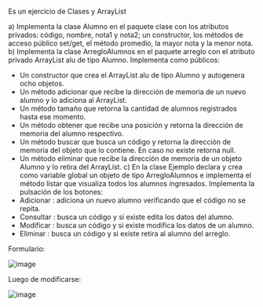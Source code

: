 Es un ejercicio de Clases y ArrayList

a) Implementa la clase Alumno en el paquete clase con los atributos privados: código, nombre, nota1 y nota2; un
constructor, los métodos de acceso público set/get, el método promedio, la mayor nota y la menor nota.
b) Implementa la clase ArregloAlumnos en el paquete arreglo con el atributo privado ArrayList alu de tipo Alumno.
Implementa como públicos:
- Un constructor que crea el ArrayList alu de tipo Alumno y autogenera ocho objetos.
- Un método adicionar que recibe la dirección de memoria de un nuevo alumno y lo adiciona al ArrayList.
- Un método tamaño que retorna la cantidad de alumnos registrados hasta ese momento.
- Un método obtener que recibe una posición y retorna la dirección de memoria del alumno respectivo.
- Un método buscar que busca un código y retorna la dirección de memoria del objeto que lo contiene.
En caso no existe retorna null.
- Un método eliminar que recibe la dirección de memoria de un objeto Alumno y lo retira del ArrayList.
c) En la clase Ejemplo declara y crea como variable global un objeto de tipo ArregloAlumnos e implementa el
método listar que visualiza todos los alumnos ingresados.
Implementa la pulsación de los botones:
- Adicionar : adiciona un nuevo alumno verificando que el código no se repita.
- Consultar : busca un código y si existe edita los datos del alumno.
- Modificar : busca un código y si existe modifica los datos de un alumno.
- Eliminar : busca un código y si existe retira al alumno del arreglo.

Formulario:

![image](https://github.com/antonylsalazarr/ArrayList/assets/149880665/7c200d8a-7ad8-4d02-9da5-68ad2b985377)

Luego de modificarse:

![image](https://github.com/antonylsalazarr/ArrayList/assets/149880665/d7f2cc9a-7363-4186-89a9-419c3d1f8235)


